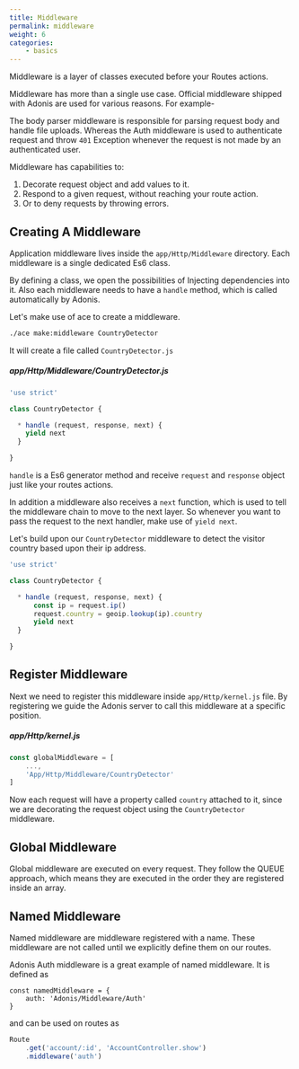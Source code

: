 ```yaml
---
title: Middleware
permalink: middleware
weight: 6
categories:
	- basics
---
```


Middleware is a layer of classes executed before your Routes actions.

Middleware has more than a single use case. Official middleware shipped with Adonis are used for various reasons. For example-

The body parser middleware is responsible for parsing request body and handle file uploads. Whereas the Auth middleware is used to authenticate request and throw `401` Exception whenever the request is not made by an authenticated user.

Middleware has capabilities to:

1. Decorate request object and add values to it.
2. Respond to a given request, without reaching your route action.
3. Or to deny requests by throwing errors.

## Creating A Middleware

Application middleware lives inside the `app/Http/Middleware` directory. Each middleware is a single dedicated Es6 class.

By defining a class, we open the possibilities of Injecting dependencies into it. Also each middleware needs to have a `handle` method, which is called automatically by Adonis.

Let's make use of ace to create a middleware.

```bash
./ace make:middleware CountryDetector
```

It will create a file called `CountryDetector.js`

##### app/Http/Middleware/CountryDetector.js

```javascript
'use strict'

class CountryDetector {

  * handle (request, response, next) {
    yield next
  }

}
```

`handle` is a Es6 generator method and receive `request` and `response` object just like your routes actions. 

In addition a middleware also receives a `next` function, which is used to tell the middleware chain to move to the next layer. So whenever you want to pass the request to the next handler, make use of `yield next`.

Let's build upon our `CountryDetector` middleware to detect the visitor country based upon their ip address.

```javascript
'use strict'

class CountryDetector {

  * handle (request, response, next) {
	  const ip = request.ip()
	  request.country = geoip.lookup(ip).country
	  yield next
  }

}
```

## Register Middleware

Next we need to register this middleware inside `app/Http/kernel.js` file. By registering we guide the Adonis server to call this middleware at a specific position.

##### app/Http/kernel.js
```javascript
const globalMiddleware = [
	...,
	'App/Http/Middleware/CountryDetector'
]
```

Now each request will have a property called `country` attached to it, since we are decorating the request object using the `CountryDetector` middleware.

## Global Middleware

Global middleware are executed on every request. They follow the QUEUE approach, which means they are executed in the order they are registered inside an array.

## Named Middleware

Named middleware are middleware registered with a name. These middleware are not called until we explicitly define them on our routes.

Adonis Auth middleware is a great example of named middleware. It is defined as 

```
const namedMiddleware = {
	auth: 'Adonis/Middleware/Auth'
}
```

and can be used on routes as

```javascript
Route
	.get('account/:id', 'AccountController.show')
	.middleware('auth')
```

